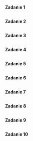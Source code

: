 **Zadanie 1**


```sql


```
**Zadanie 2**


```sql

```

**Zadanie 3**


```sql

```

**Zadanie 4**


```sql

```

**Zadanie 5**


```sql

```

**Zadanie 6**


```sql

```

**Zadanie 7**


```sql

```

**Zadanie 8**


```sql

```

**Zadanie 9**


```sql

```

**Zadanie 10**


```sql

```
